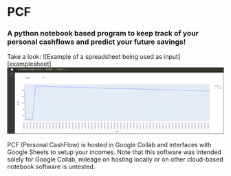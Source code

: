 # PCF
### A python notebook based program to keep track of your personal cashflows and predict your future savings!

Take a look:
![Example of a spreadsheet being used as input][examplesheet]
![Example of analysing sources of income and expenses in PCF][exampleuse]

PCF (Personal CashFlow) is hosted in Google Collab and interfaces with Google Sheets to setup your incomes. Note that this software was intended solely for Google Collab, mileage on hosting locally or on other cloud-based notebook software is untested. 

[exampleuse]: Media/ExampleUse.gif
